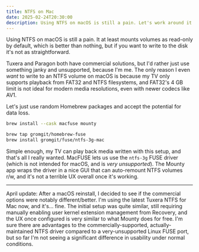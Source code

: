 ```yaml
---
title: NTFS on Mac
date: 2025-02-24T20:30:00
description: Using NTFS on macOS is still a pain. Let's work around it.
---
```


Using NTFS on macOS is still a pain. It at least mounts volumes as read-only by default, which is better than nothing, but if you want to write to the disk it's not as straightforward.

Tuxera and Paragon both have commercial solutions, but I'd rather just use something janky and unsupported, because I'm me. The only reason I even *want* to write to an NTFS volume on macOS is because my TV only supports playback from FAT32 and NTFS filesystems, and FAT32's 4 GB limit is not ideal for modern media resolutions, even with newer codecs like AV1.

Let's just use random Homebrew packages and accept the potential for data loss.

```bash
brew install --cask macfuse mounty

brew tap gromgit/homebrew-fuse
brew install gromgit/fuse/ntfs-3g-mac
```

Simple enough, my TV can play back media written with this setup, and that's all I really wanted. MacFUSE lets us use the `ntfs-3g` FUSE driver (which is not intended for macOS, and is *very unsupported*). The Mounty app wraps the driver in a nice GUI that can auto-remount NTFS volumes r/w, and it's not a terrible UX overall once it's working.

---

April update: After a macOS reinstall, I decided to see if the commercial options were notably different/better. I'm using the latest Tuxera NTFS for Mac now, and it's... fine. The initial setup was quite similar, still requiring manually enabling user kernel extension management from Recovery, and the UX once configured is very similar to what Mounty does for free. I'm sure there are advantages to the commercially-supported, actually-maintained NTFS driver compared to a very-unsupported Linux FUSE port, but so far I'm not seeing a significant difference in usability under normal conditions.